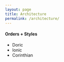 ```yaml
---
layout: page
title: Architecture
permalink: /architecture/
---
```


#### Orders + Styles

- Doric
- Ionic
- Corinthian